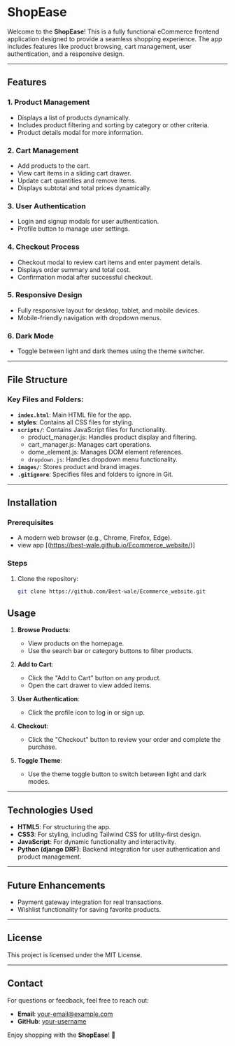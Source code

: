 # ShopEase

Welcome to the **ShopEase**! This is a fully functional eCommerce frontend application designed to provide a seamless shopping experience. The app includes features like product browsing, cart management, user authentication, and a responsive design.

---

## Features

### 1. **Product Management**
- Displays a list of products dynamically.
- Includes product filtering and sorting by category or other criteria.
- Product details modal for more information.

### 2. **Cart Management**
- Add products to the cart.
- View cart items in a sliding cart drawer.
- Update cart quantities and remove items.
- Displays subtotal and total prices dynamically.

### 3. **User Authentication**
- Login and signup modals for user authentication.
- Profile button to manage user settings.

### 4. **Checkout Process**
- Checkout modal to review cart items and enter payment details.
- Displays order summary and total cost.
- Confirmation modal after successful checkout.

### 5. **Responsive Design**
- Fully responsive layout for desktop, tablet, and mobile devices.
- Mobile-friendly navigation with dropdown menus.

### 6. **Dark Mode**
- Toggle between light and dark themes using the theme switcher.

---

## File Structure

### Key Files and Folders:
- **`index.html`**: Main HTML file for the app.
- **styles**: Contains all CSS files for styling.
- **`scripts/`**: Contains JavaScript files for functionality.
  - product_manager.js: Handles product display and filtering.
  - cart_manager.js: Manages cart operations.
  - dome_element.js: Manages DOM element references.
  - `dropdown.js`: Handles dropdown menu functionality.
- **`images/`**: Stores product and brand images.
- **`.gitignore`**: Specifies files and folders to ignore in Git.

---

## Installation

### Prerequisites
- A modern web browser (e.g., Chrome, Firefox, Edge).
- view app [(https://best-wale.github.io/Ecommerce_website/)]

### Steps
1. Clone the repository:
   ```bash
   git clone https://github.com/Best-wale/Ecommerce_website.git
   ```



## Usage

1. **Browse Products**:
   - View products on the homepage.
   - Use the search bar or category buttons to filter products.

2. **Add to Cart**:
   - Click the "Add to Cart" button on any product.
   - Open the cart drawer to view added items.

3. **User Authentication**:
   - Click the profile icon to log in or sign up.

4. **Checkout**:
   - Click the "Checkout" button to review your order and complete the purchase.

5. **Toggle Theme**:
   - Use the theme toggle button to switch between light and dark modes.

---

## Technologies Used

- **HTML5**: For structuring the app.
- **CSS3**: For styling, including Tailwind CSS for utility-first design.
- **JavaScript**: For dynamic functionality and interactivity.
- **Python (django DRF)**: Backend integration for user authentication and product management.
---

## Future Enhancements

- Payment gateway integration for real transactions.
- Wishlist functionality for saving favorite products.

---

## License

This project is licensed under the MIT License.

---

## Contact

For questions or feedback, feel free to reach out:
- **Email**: your-email@example.com
- **GitHub**: [your-username](https://github.com/your-username)

Enjoy shopping with the **ShopEase**! 🎉
